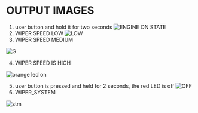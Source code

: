 # OUTPUT IMAGES
1. user button and hold it for two seconds
![ENGINE ON STATE](https://user-images.githubusercontent.com/101312396/168205845-9855cb85-3c2a-49ee-9e32-86cdc944a7c0.png)
2. WIPER SPEED LOW
![LOW](https://user-images.githubusercontent.com/101312396/168206233-b2fbccf2-1df2-4b97-9127-4e99626506cd.png)
3. WIPER SPEED MEDIUM

![G](https://user-images.githubusercontent.com/101312396/168206571-cfa61e88-18c1-4db7-a97f-23284b343cbe.png)

4. WIPER SPEED IS HIGH

![orange led on](https://user-images.githubusercontent.com/101312396/168262791-82c3814b-e03f-4937-8689-a085f7b701fe.png)


5. user button is pressed and held for 2 seconds, the red LED is off
![OFF](https://user-images.githubusercontent.com/101312396/168207080-f499c980-b029-48a1-becf-b28a336b77ce.png)
6. WIPER_SYSTEM 

![stm](https://user-images.githubusercontent.com/101561224/168298372-3bad2532-a77d-440c-ad95-eb545e73db22.png)

